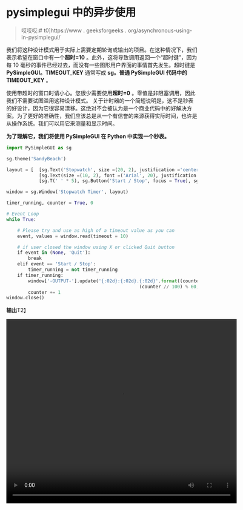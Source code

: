 # pysimplegui 中的异步使用

> 哎哎哎:# t0]https://www . geeksforgeeks . org/asynchronous-using-in-pysimplegui/

我们将这种设计模式用于实际上需要定期轮询或输出的项目。在这种情况下，我们表示希望在窗口中有一个**超时=10** 。此外，这将导致调用返回一个“超时键”，因为每 10 毫秒的事件已经过去，而没有一些图形用户界面的事情首先发生。超时键是 **PySimpleGUI。TIMEOUT_KEY** 通常写成 **sg。普通 PySimpleGUI 代码中的 TIMEOUT_KEY** 。

使用带超时的窗口时请小心。您很少需要使用**超时=0** 。零值是非阻塞调用，因此我们不需要试图滥用这种设计模式。
关于计时器的一个简短说明是，这不是秒表的好设计，因为它很容易漂移。这绝对不会被认为是一个商业代码中的好解决方案。为了更好的准确性，我们应该总是从一个有信誉的来源获得实际时间，也许是从操作系统。我们可以用它来测量和显示时间。

**为了理解它，我们将使用 PySimpleGUI 在 Python 中实现一个秒表。**

```py
import PySimpleGUI as sg

sg.theme('SandyBeach')

layout = [  [sg.Text('Stopwatch', size =(20, 2), justification ='center')],
            [sg.Text(size =(10, 2), font =('Arial', 20), justification ='center', key ='-OUTPUT-')],
            [sg.T(' ' * 5), sg.Button('Start / Stop', focus = True), sg.Quit()]]

window = sg.Window('Stopwatch Timer', layout)

timer_running, counter = True, 0

# Event Loop
while True:  

    # Please try and use as high of a timeout value as you can                               
    event, values = window.read(timeout = 10) 

    # if user closed the window using X or clicked Quit button
    if event in (None, 'Quit'):             
        break
    elif event == 'Start / Stop':
        timer_running = not timer_running
    if timer_running:
        window['-OUTPUT-'].update('{:02d}:{:02d}.{:02d}'.format((counter // 100) // 60, 
                                                 (counter // 100) % 60, counter % 100))
        counter += 1
window.close()
```

**输出**T2】

<video class="wp-video-shortcode" id="video-430680-1" width="608" height="486" preload="metadata" controls=""><source type="video/mp4" src="https://media.geeksforgeeks.org/wp-content/uploads/20200515104831/2020-05-15-10-34-49-online-video-cutter.com_.mp4?_=1">[https://media.geeksforgeeks.org/wp-content/uploads/20200515104831/2020-05-15-10-34-49-online-video-cutter.com_.mp4](https://media.geeksforgeeks.org/wp-content/uploads/20200515104831/2020-05-15-10-34-49-online-video-cutter.com_.mp4)</video>